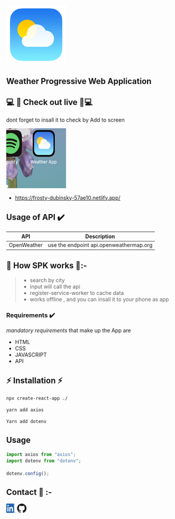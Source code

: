 ##### <img width="160" height="160" src='./public/img/logo.png'/>

## Weather Progressive Web Application

## 💻 📱 Check out live 📱💻

dont forget to insall it to check by Add to screen

<img width="160" height="160" src='./public/img/phone.png'/>

- https://frosty-dubinsky-57ae10.netlify.app/

## Usage of API ✔️

| API         | Description                             |
| ----------- | --------------------------------------- |
| OpenWeather | use the endpoint api.openweathermap.org |

## 📱 How SPK works 📱:-

> - search by city
> - input will call the api
> - register-service-worker to cache data
> - works offline , and you can insall it to your phone as app

### Requirements ✔️

_mandatory requirements_ that make up the App are

- HTML
- CSS
- JAVASCRIPT
- API

## ⚡️ Installation ⚡️

```zsh
npx create-react-app ./
```

```zsh
yarn add axios
```

```zsh
Yarn add dotenv
```

## Usage

```javascript
import axios from "axios";
import dotenv from "dotenv";

dotenv.config();
```

## Contact 📲 :-

<a href="https://www.linkedin.com/in/ayman-omer-b2429b1ab"><img src="./public/img/linkdin.png" width="25px" height="25px"/></a> <a href="https://github.com/aymanjebril2"><img src="./public/img/gtihub.png" width="25px" height="25px"/></a>
